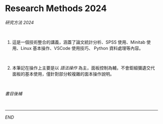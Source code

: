 # Research Methods 2024

_研究方法 2024_

<br>

1. 這是一個技術整合的講義，涵蓋了論文統計分析、SPSS 使用、Minitab 使用、Linux 基本操作、VSCode 使用技巧、 Python 資料處理等內容。

<br>

2. 本筆記在操作上主要是以 _語法操作_ 為主，面板控制為輔，不會鉅細彌遺交代面板的基本使用，僅針對部分較複雜的面本操作說明。

<br>

_書目後補_

<br>

___

_END_